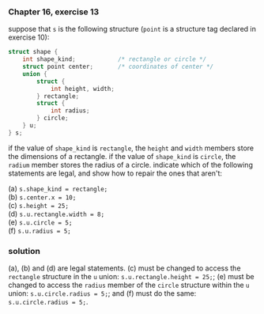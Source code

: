 ### Chapter 16, exercise 13

suppose that `s` is the following structure (`point` is a structure tag declared
in exercise 10):

```c
struct shape {
    int shape_kind;            /* rectangle or circle */
    struct point center;       /* coordinates of center */
    union {
        struct {
            int height, width;
        } rectangle;
        struct {
            int radius;
        } circle;
    } u;
} s;
```

if the value of `shape_kind` is `rectangle`, the `height` and `width` members
store the dimensions of a rectangle. if the value of `shape_kind` is `circle`,
the `radium` member stores the radius of a circle. indicate which of the
following statements are legal, and show how to repair the ones that aren't:

(a) `s.shape_kind = rectangle;`  
(b) `s.center.x = 10;`  
(c) `s.height = 25;`  
(d) `s.u.rectangle.width = 8;`  
(e) `s.u.circle = 5;`  
(f) `s.u.radius = 5;`

### solution

(a), (b) and (d) are legal statements. (c) must be changed to access the
`rectangle` structure in the `u` union: `s.u.rectangle.height = 25;`; (e) must
be changed to access the `radius` member of the `circle` structure within the
`u` union: `s.u.circle.radius = 5;`; and (f) must do the same:
`s.u.circle.radius = 5;`.
